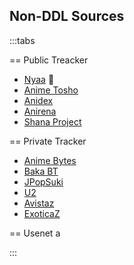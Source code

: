 


## Non-DDL Sources

:::tabs

== Public Treacker
- [Nyaa](https://nyaa.si/) <Badge type="info" text="2" link="https://nyaa.iss.one/" /><Badge type="info" text="3" link="https://nyaa.iss.ink/" /><Badge type="info" text="Alt" link="https://animetime.cc/" /> 🦆
- [Anime Tosho](https://animetosho.org/)
- [Anidex](https://anidex.info/)
- [Anirena](https://www.anirena.com/)
- [Shana Project](https://www.shanaproject.com/) <Badge type="info" text="Tokyo tosho" link="https://www.tokyotosho.info/" />


== Private Tracker
- [Anime Bytes](https://animebytes.tv/) <Badge type="info" text="Everything" />
- [Baka BT](https://bakabt.me/) <Badge type="info" text="xyz" />
- [JPopSuki](https://jpopsuki.eu/index.php) <Badge type="info" text="Music" />
- [U2](https://u2.dmhy.org/portal.php) <Badge type="info" text="xyz" />
- [Avistaz](https://avistaz.to/) <Badge type="info" text="Asian Movies" />
- [ExoticaZ](https://exoticaz.to/) <Badge type="info" text="AV" />



== Usenet
a


:::